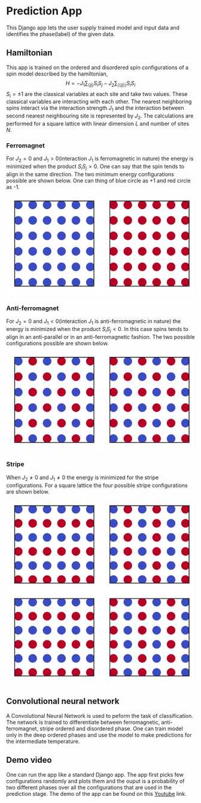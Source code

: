 # Prediction App
This Django app lets the user supply trained model and input data and identifies the phase(label) of the given data. 


## Hamiltonian
This app is trained on the ordered and disordered spin configurations of a spin model described by the hamiltonian,
$$H = -J_{1}\sum_{\langle ij\rangle} S_{i}S_{j} - J_{2}\sum_{\langle \langle ij \rangle \rangle}S_{i}S_{i}$$
$S_{i} = \pm 1$ are the classical variables at each site and take two values. 
These classical variables are interacting with each other. 
The nearest neighboring spins interact via the interaction strength $J_{1}$ and the interaction between second nearest neighbouring site is represented by
$J_{2}$. The calculations are performed for a square lattice with linear dimension $L$ and number of sites $N$.
### Ferromagnet
For $J_{2} = 0$ and $J_{1} > 0$(interaction $J_{1}$ is ferromagnetic in nature) the energy is minimized when the product $S_{i}S_{j}>0$. One can say that the spin tends to align in the same direction. The two minimum energy configurations possible are shown below. One can thing of blue circle as +1 and red circle as -1.

![Two possible ferromagnetic configurations ](ferro.svg)

### Anti-ferromagnet
For $J_{2} = 0$ and $J_{1}<0$(interaction $J_{1}$ is anti-ferromagnetic in nature) the energy is minimized when the product $S_{i}S_{j}<0$. In this case
spins tends to align in an anti-parallel or in an anti-ferromagnetic fashion. The two possible configurations possible are shown below.

![Anti-Ferromagnetic configurations](af.svg)

### Stripe
When $J_{2} \neq 0$ and $J_{1} \neq 0$ the energy is minimized for the stripe configurations. For a square lattice the four possible stripe configurations are shown below.

![Stripe configurations](str.svg)



## Convolutional neural network
A Convolutional Neural Network is used to peform the task of classification. The network is trained to differentiate between
ferromagnetic, anti-ferromagnet, stripe ordered and disordered phase. One can train model only in the deep ordered phases and use the model to make
predictions for the intermediate temperature. 


## Demo video
One can run the app like a standard Django app. The app first picks few configurations randomly and plots them and the ouput is a probability of two different phases over all the configurations that are used in the prediction stage.
The demo of the app can be found on this [Youtube](https://youtu.be/xj00o--9N2U) link.
